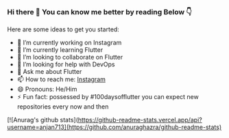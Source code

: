 ### Hi there 👋 You can know me better by reading Below 👇 


Here are some ideas to get you started:

- 🔭 I’m currently working on Instagram
- 🌱 I’m currently learning Flutter
- 👯 I’m looking to collaborate on Flutter
- 🤔 I’m looking for help with DevOps
- 💬 Ask me about Flutter
- 📫 How to reach me: [Instagram](https://www.instagram.com/flutter._.widgets/?igshid=qfcyn64dsreb)
- 😄 Pronouns: He/Him
- ⚡ Fun fact: possessed by #100daysofflutter you can expect new repositories every now and then 

[![Anurag's github stats](https://github-readme-stats.vercel.app/api?username=anjan713](https://github.com/anuraghazra/github-readme-stats)
